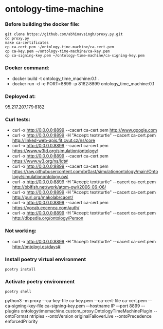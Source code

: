 # ontology-time-machine


### Before building the docker file:

```
git clone https://github.com/abhinavsingh/proxy.py.git
cd proxy.py
make ca-certificates
cp ca-cert.pem ~/ontology-time-machine/ca-cert.pem
cp ca-key.pem ~/ontology-time-machine/ca-key.pem
cp ca-signing-key.pem ~/ontology-time-machine/ca-signing-key.pem
```


### Docker command:
- docker build -t ontology_time_machine:0.1 .
- docker run -d -e PORT=8899 -p 8182:8899 ontology_time_machine:0.1

### Deployed at:
95.217.207.179:8182

### Curl tests:
- curl -x http://0.0.0.0:8899 --cacert ca-cert.pem http://www.google.com
- curl -x http://0.0.0.0:8899 -H "Accept: text/turtle" --cacert ca-cert.pem http://linked-web-apis.fit.cvut.cz/ns/core
- curl -x http://0.0.0.0:8899 --cacert ca-cert.pem https://www.w3id.org/simulation/ontology/
- curl -x http://0.0.0.0:8899 --cacert ca-cert.pem https://www.w3.org/ns/ldt#
- curl -x http://0.0.0.0:8899 --cacert ca-cert.pem https://raw.githubusercontent.com/br0ast/simulationontology/main/Ontology/simulationontology.owl
- curl -x http://0.0.0.0:8899 -H "Accept: text/turtle" --cacert ca-cert.pem http://bblfish.net/work/atom-owl/2006-06-06/
- curl -x http://0.0.0.0:8899 -H "Accept: text/turtle" --cacert ca-cert.pem http://purl.org/makolab/caont/
- curl -x http://0.0.0.0:8899 --cacert ca-cert.pem https://vocab.eccenca.com/auth/
- curl -x http://0.0.0.0:8899 -H "Accept: text/turtle" --cacert ca-cert.pem http://dbpedia.org/ontology/Person


### Not working: 
- curl -x http://0.0.0.0:8899 -H "Accept: text/turtle" --cacert ca-cert.pem http://ontologi.es/days#


### Install poetry virtual environment
```
poetry install
```

### Activate poetry environment
```
poetry shell
```

python3 -m proxy --ca-key-file ca-key.pem --ca-cert-file ca-cert.pem --ca-signing-key-file ca-signing-key.pem --hostname IP --port 8899 --plugins ontologytimemachine.custom_proxy.OntologyTimeMachinePlugin --ontoFormat ntriples --ontoVersion originalFailoverLive --ontoPrecedence enforcedPriority